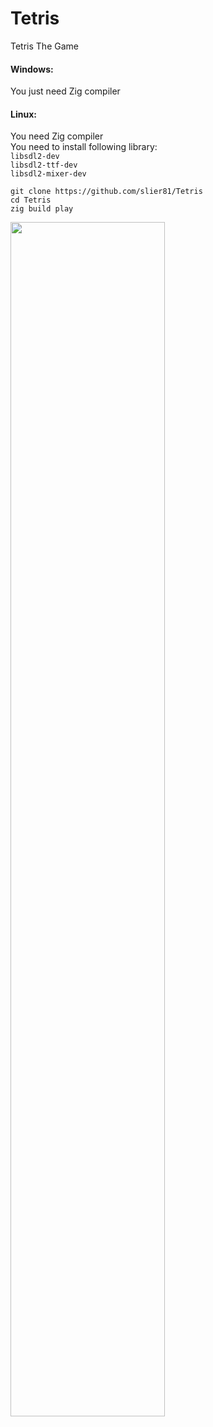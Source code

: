 # Tetris
Tetris The Game

#### Windows:  
You just need Zig compiler  


#### Linux:
You need Zig compiler  
You need to install following library:  
`libsdl2-dev`  
`libsdl2-ttf-dev`  
`libsdl2-mixer-dev`  


```
git clone https://github.com/slier81/Tetris  
cd Tetris  
zig build play  
```

<img src="https://i.imgur.com/42sautx.png" width="70%" height="70%">
